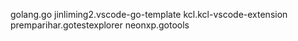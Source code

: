 golang.go
jinliming2.vscode-go-template
kcl.kcl-vscode-extension
premparihar.gotestexplorer
neonxp.gotools
